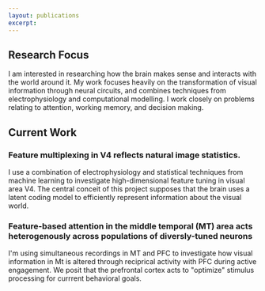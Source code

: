 ```yaml
---
layout: publications
excerpt: 
---
```


## Research Focus
I am interested in researching how the brain makes sense and interacts with the world around it. My work focuses heavily on the transformation of visual information through neural circuits, and combines techniques from electrophysiology and computational modelling. I work closely on problems relating to attention, working memory, and decision making.

## Current Work
### Feature multiplexing in V4 reflects natural image statistics. 
I use a combination of electrophysiology and statistical techniques from machine learning to investigate high-dimensional feature tuning in visual area V4. The central conceit of this project supposes that the brain uses a latent coding model to efficiently represent information about the visual world.

### Feature-based attention in the middle temporal (MT) area acts heterogenously across populations of diversly-tuned neurons
I'm using simultaneous recordings in MT and PFC to investigate how visual information in Mt is altered through reciprical activity with PFC during active engagement. We posit that the prefrontal cortex acts to "optimize" stimulus processing for currrent behavioral goals.


  
